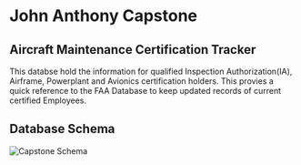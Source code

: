 # John Anthony Capstone
## Aircraft Maintenance Certification Tracker

This databse hold the information for qualified Inspection Authorization(IA), Airframe, Powerplant and Avionics certification holders. This provies a quick reference to the FAA Database to keep updated records of current certified Employees.

## Database Schema
![Capstone Schema](/capstone_databse_schema.PNG)